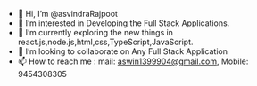 - 👋 Hi, I’m @asvindraRajpoot
- 👀 I’m interested in Developing the Full Stack Applications.
- 🌱 I’m currently exploring the new things in react.js,node.js,html,css,TypeScript,JavaScript.
- 💞️ I’m looking to collaborate on Any Full Stack Application
- 📫 How to reach me  : mail: aswin1399904@gmail.com, Mobile: 9454308305

<!---
asvindraRajpoot/asvindraRajpoot is a ✨ special ✨ repository because its `README.md` (this file) appears on your GitHub profile.
You can click the Preview link to take a look at your changes.
--->
